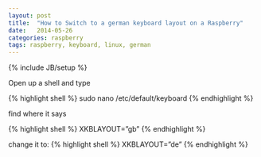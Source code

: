 ```yaml
---
layout: post
title:  "How to Switch to a german keyboard layout on a Raspberry"
date:   2014-05-26
categories: raspberry
tags: raspberry, keyboard, linux, german
---
```

{% include JB/setup %}

Open up a shell and type

{% highlight shell %}
  sudo nano /etc/default/keyboard
{% endhighlight %}

find where it says

{% highlight shell %}
  XKBLAYOUT=”gb”
{% endhighlight %}

change it to:
{% highlight shell %}
  XKBLAYOUT=”de”
{% endhighlight %}

